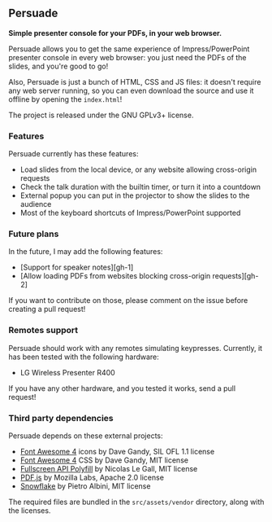 ## Persuade

**Simple presenter console for your PDFs, in your web browser.**

Persuade allows you to get the same experience of Impress/PowerPoint presenter
console in every web browser: you just need the PDFs of the slides, and you're
good to go!

Also, Persuade is just a bunch of HTML, CSS and JS files: it doesn't require
any web server running, so you can even download the source and use it offline
by opening the `index.html`!

The project is released under the GNU GPLv3+ license.

### Features

Persuade currently has these features:

* Load slides from the local device, or any website allowing cross-origin
  requests
* Check the talk duration with the builtin timer, or turn it into a countdown
* External popup you can put in the projector to show the slides to the
  audience
* Most of the keyboard shortcuts of Impress/PowerPoint supported

### Future plans

In the future, I may add the following features:

* [Support for speaker notes][gh-1]
* [Allow loading PDFs from websites blocking cross-origin requests][gh-2]

If you want to contribute on those, please comment on the issue before creating
a pull request!

[gh1-1]: https://github.com/pietroalbini/persuade/issues/1
[gh1-2]: https://github.com/pietroalbini/persuade/issues/2

### Remotes support

Persuade should work with any remotes simulating keypresses. Currently, it has
been tested with the following hardware:

* LG Wireless Presenter R400

If you have any other hardware, and you tested it works, send a pull request!

### Third party dependencies

Persuade depends on these external projects:

* [Font Awesome 4][fa] icons by Dave Gandy, SIL OFL 1.1 license
* [Font Awesome 4][fa] CSS by Dave Gandy, MIT license
* [Fullscreen API Polyfill][fullscreen] by Nicolas Le Gall, MIT license
* [PDF.js][pdfjs] by Mozilla Labs, Apache 2.0 license
* [Snowflake][snowflake] by Pietro Albini, MIT license

The required files are bundled in the `src/assets/vendor` directory, along with
the licenses.

[fa]: http://fontawesome.io
[fullscreen]: https://github.com/neovov/Fullscreen-API-Polyfill
[pdfjs]: https://github.com/mozilla/pdf.js
[snowflake]: https://github.com/pietroalbini/snowflake-css
